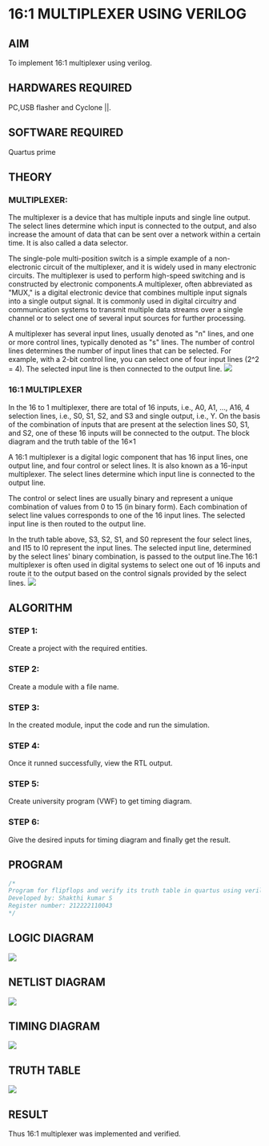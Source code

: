 # 16:1 MULTIPLEXER USING VERILOG

## AIM
To implement 16:1 multiplexer using verilog.

## HARDWARES REQUIRED
PC,USB flasher and Cyclone ||.

## SOFTWARE REQUIRED
Quartus prime

## THEORY

### MULTIPLEXER:
The multiplexer is a device that has multiple inputs and single line output. The select lines determine which input is connected to the output, and also increase the amount of data that can be sent over a network within a certain time. It is also called a data selector.

The single-pole multi-position switch is a simple example of a non-electronic circuit of the multiplexer, and it is widely used in many electronic circuits. The multiplexer is used to perform high-speed switching and is constructed by electronic components.A multiplexer, often abbreviated as "MUX," is a digital electronic device that combines multiple input signals into a single output signal. It is commonly used in digital circuitry and communication systems to transmit multiple data streams over a single channel or to select one of several input sources for further processing.

A multiplexer has several input lines, usually denoted as "n" lines, and one or more control lines, typically denoted as "s" lines. The number of control lines determines the number of input lines that can be selected. For example, with a 2-bit control line, you can select one of four input lines (2^2 = 4). The selected input line is then connected to the output line.
![](16-1-5.png)
### 16:1 MULTIPLEXER
In the 16 to 1 multiplexer, there are total of 16 inputs, i.e., A0, A1, …, A16, 4 selection lines, i.e., S0, S1, S2, and S3 and single output, i.e., Y. On the basis of the combination of inputs that are present at the selection lines S0, S1, and S2, one of these 16 inputs will be connected to the output. The block diagram and the truth table of the 16×1

A 16:1 multiplexer is a digital logic component that has 16 input lines, one output line, and four control or select lines. It is also known as a 16-input multiplexer. The select lines determine which input line is connected to the output line.

The control or select lines are usually binary and represent a unique combination of values from 0 to 15 (in binary form). Each combination of select line values corresponds to one of the 16 input lines. The selected input line is then routed to the output line.

In the truth table above, S3, S2, S1, and S0 represent the four select lines, and I15 to I0 represent the input lines. The selected input line, determined by the select lines' binary combination, is passed to the output line.The 16:1 multiplexer is often used in digital systems to select one out of 16 inputs and route it to the output based on the control signals provided by the select lines.
![](16-1-6.png)

## ALGORITHM
### STEP 1:
Create a project with the required entities.

### STEP 2:
Create a module with a file name.

### STEP 3:
In the created module, input the code and run the simulation.

### STEP 4:
Once it runned successfully, view the RTL output.

### STEP 5:
Create university program (VWF) to get timing diagram.

### STEP 6:
Give the desired inputs for timing diagram and finally get the result.

## PROGRAM
```c
/*
Program for flipflops and verify its truth table in quartus using verilog.
Developed by: Shakthi kumar S
Register number: 212222110043
*/

```
## LOGIC DIAGRAM
![](16-1-4.png)
## NETLIST DIAGRAM
![](16-1-1.png)
## TIMING DIAGRAM
![](16-1-2.png)
## TRUTH TABLE
![](16-1-3.png)

## RESULT
Thus 16:1 multiplexer was implemented and verified.
